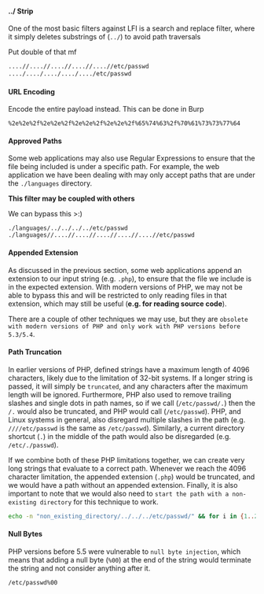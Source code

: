 #### ../ Strip
One of the most basic filters against LFI is a search and replace filter, where it simply deletes substrings of (`../`) to avoid path traversals

Put double of that mf
```bash
....//....//....//....//....//etc/passwd
..../..../..../..../..../etc/passwd
```

#### URL Encoding
Encode the entire payload instead. This can be done in Burp
```http
%2e%2e%2f%2e%2e%2f%2e%2e%2f%2e%2e%2f%65%74%63%2f%70%61%73%73%77%64
```

#### Approved Paths
Some web applications may also use Regular Expressions to ensure that the file being included is under a specific path. For example, the web application we have been dealing with may only accept paths that are under the `./languages` directory.

**This filter may be coupled with others**

We can bypass this >:)
```http
./languages/../../../../etc/passwd
./languages//....//....//....//....//....//etc/passwd
```

#### Appended Extension

As discussed in the previous section, some web applications append an extension to our input string (e.g. `.php`), to ensure that the file we include is in the expected extension. With modern versions of PHP, we may not be able to bypass this and will be restricted to only reading files in that extension, which may still be useful (**e.g. for reading source code**).

There are a couple of other techniques we may use, but they are `obsolete with modern versions of PHP and only work with PHP versions before 5.3/5.4`.
#### Path Truncation
In earlier versions of PHP, defined strings have a maximum length of 4096 characters, likely due to the limitation of 32-bit systems. If a longer string is passed, it will simply be `truncated`, and any characters after the maximum length will be ignored. Furthermore, PHP also used to remove trailing slashes and single dots in path names, so if we call (`/etc/passwd/.`) then the `/.` would also be truncated, and PHP would call (`/etc/passwd`). PHP, and Linux systems in general, also disregard multiple slashes in the path (e.g. `////etc/passwd` is the same as `/etc/passwd`). Similarly, a current directory shortcut (`.`) in the middle of the path would also be disregarded (e.g. `/etc/./passwd`).

If we combine both of these PHP limitations together, we can create very long strings that evaluate to a correct path. Whenever we reach the 4096 character limitation, the appended extension (`.php`) would be truncated, and we would have a path without an appended extension. Finally, it is also important to note that we would also need to `start the path with a non-existing directory` for this technique to work.

```bash
echo -n "non_existing_directory/../../../etc/passwd/" && for i in {1..2048}; do echo -n "./"; done
```

#### Null Bytes
PHP versions before 5.5 were vulnerable to `null byte injection`, which means that adding a null byte (`%00`) at the end of the string would terminate the string and not consider anything after it.
```http
/etc/passwd%00
```